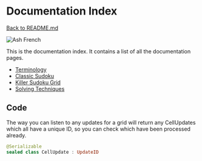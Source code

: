 # Documentation Index
[Back to README.md](../README.md)

![Ash French](./images/favicon/favicon.ico)

This is the documentation index. It contains a list of all the documentation pages.

* [Terminology](./Terminology.md)
* [Classic Sudoku](./Classic_Sudoku.md)
* [Killer Sudoku Grid](./Killer_Sudoku.md)
* [Solving Techniques](./Solving_Techniques.md)

## Code

The way you can listen to any updates for a grid will return any CellUpdates which all have a unique ID, so you can check which have been processed already.

```kotlin
@Serializable
sealed class CellUpdate : UpdateID
```

[0]: https://ashfrench.co.uk/